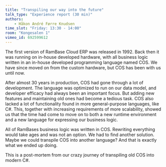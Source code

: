 ```yaml
---
title: "Transpiling our way into the future"
talk_type: "Experience report (30 min)"
authors:
    - Håkon André Førre Knudsen
time_slot: "Friday: 13:30 - 14:00"
room: "Kongesalen 1"
vimeo_id: 692599612
---
```

The first version of RamBase Cloud ERP was released in 1992. Back then it was running on in-house developed hardware, with all business logic written in an in-house developed programming language named COS. We have since moved on from the custom hardware, but COS has been with us until now.

After almost 30 years in production, COS had gone through a lot of development. The language was optimized to run on our data model, and developer efficacy had always been an important focus. But adding new features and maintaining old ones had become a tedious task. COS also lacked a lot of functionality found in more general-purpose languages, like C#. This, together with increasing requirements of more scalability, showed us that the time had come to move on to both a new runtime environment and a new language for expressing our business logic.

All of RamBases business logic was written in COS. Rewriting everything would take ages and was not an option. We had to find another solution. Maybe we could transpile COS into another language? And that is exactly what we ended up doing.

This is a post-mortem from our crazy journey of transpiling old COS into modern C#.
